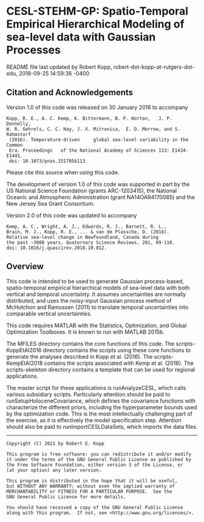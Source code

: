 # CESL-STEHM-GP: Spatio-Temporal Empirical Hierarchical Modeling of sea-level data with Gaussian Processes 

README file last updated by Robert Kopp, robert-dot-kopp-at-rutgers-dot-edu, 2018-09-25 14:59:36 -0400

## Citation and Acknowledgements

Version 1.0 of this code was released on 30 January 2016 to accompany

	Kopp, R. E., A. C. Kemp, K. Bittermann, B. P. Horton, 	J. P. Donnelly,
	W. R. Gehrels, C. C. Hay, J. X. Mitrovica, 	E. D. Morrow, and S. Rahmstorf
	 (2016). Temperature-driven 	global sea-level variability in the Common
	 Era. Proceedings 	of the National Academy of Sciences 113: E1434-E1441.
	 doi: 10.1073/pnas.1517056113.
	
Please cite this source when using this code.

The development of version 1.0 of this code was supported in part by the US National Science Foundation (grants ARC-1203415), the National Oceanic and Atmospheric Administration (grant NA14OAR4170085) and the New Jersey Sea Grant Consortium.

Version 2.0 of this code was updated to accompany

	Kemp, A. C., Wright, A. J., Edwards, R. J., Barnett, R. L.,
	Brain, M. J., Kopp, R. E., ... & van de Plassche, O. (2018).
	Relative sea-level change in Newfoundland, Canada during
	the past ∼3000 years. Quaternary Science Reviews, 201, 89-110.
	doi: 10.1016/j.quascirev.2018.10.012.
	
## Overview

This code is intended to be used to generate Gaussian process-based, spatio-temporal empirical hierarchical models of sea-level data with both vertical and temporal uncertainty. It assumes uncertainties are normally distributed, and uses the noisy-input Gaussian process method of McHutchon and Ramussen (2011) to translate temporal uncertainties into comparable vertical uncertainties.    

This code requires MATLAB with the Statistics, Optimization, and Global Optimization Toolboxes. It is known to run with MATLAB 2015b.

The MFILES directory contains the core functions of this code. The scripts-KoppEtAl2016 directory contains the scripts using these core functions to generate the analyses described in Kopp et al. (2016). The scripts-KempEtAl2018 contains the scripts associated with Kemp et al. (2018). The scripts-skeleton directory contains a template that can be used for regional applications.

The master script for these applications is runAnalyzeCESL, which calls various subsidiary scripts. Particularly attention should be paid to runSetupHoloceneCovariance, which defines the covariance functions with characterize the different priors, including the hyperparameter bounds used by the optimization code. This is the most intellectually challenging part of the exercise, as it is effectively the model specification step. Attention should also be paid to runImportCESLDataSets, which imports the data files. 

----

    Copyright (C) 2021 by Robert E. Kopp

    This program is free software: you can redistribute it and/or modify
    it under the terms of the GNU General Public License as published by
    the Free Software Foundation, either version 3 of the License, or
    (at your option) any later version.

    This program is distributed in the hope that it will be useful,
    but WITHOUT ANY WARRANTY; without even the implied warranty of
    MERCHANTABILITY or FITNESS FOR A PARTICULAR PURPOSE.  See the
    GNU General Public License for more details.

    You should have received a copy of the GNU General Public License
    along with this program.  If not, see <http://www.gnu.org/licenses/>.
